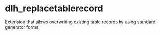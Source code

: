 # dlh_replacetablerecord
Extension that allows overwriting existing table records by using standard generator forms
